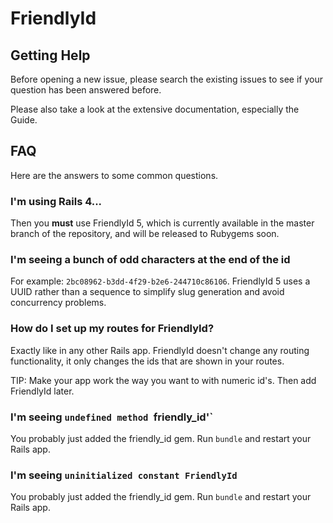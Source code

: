 # FriendlyId

## Getting Help

Before opening a new issue, please search the existing issues to see if your
question has been answered before.

Please also take a look at the extensive documentation, especially the Guide.

## FAQ

Here are the answers to some common questions.

### I'm using Rails 4...

Then you **must** use FriendlyId 5, which is currently available in the master
branch of the repository, and will be released to Rubygems soon.

### I'm seeing a bunch of odd characters at the end of the id

For example: `2bc08962-b3dd-4f29-b2e6-244710c86106`. FriendlyId 5 uses a UUID 
rather than a sequence to simplify slug generation and avoid concurrency problems.

### How do I set up my routes for FriendlyId?

Exactly like in any other Rails app. FriendlyId doesn't change any routing
functionality, it only changes the ids that are shown in your routes.

TIP: Make your app work the way you want to with numeric id's. Then add
FriendlyId later.

### I'm seeing `undefined method `friendly_id'`

You probably just added the friendly_id gem. Run `bundle` and restart your
Rails app.

### I'm seeing `uninitialized constant FriendlyId`

You probably just added the friendly_id gem. Run `bundle` and restart your
Rails app.

